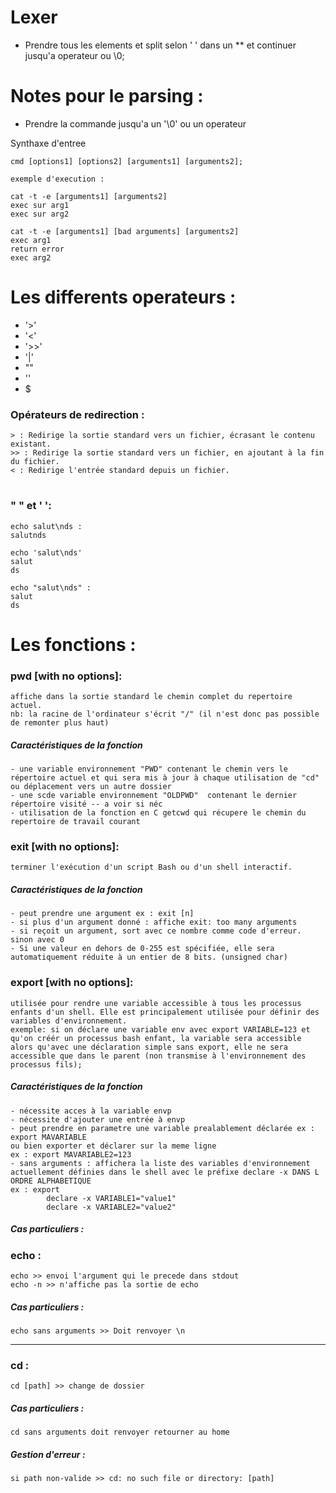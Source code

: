 # Lexer

- Prendre tous les elements et split selon ' ' dans un ** et continuer jusqu'a operateur ou \0;


# Notes pour le parsing :
- Prendre la commande jusqu'a un '\0' ou un operateur

Synthaxe d'entree

	cmd [options1] [options2] [arguments1] [arguments2];

	exemple d'execution : 
	
	cat -t -e [arguments1] [arguments2]
	exec sur arg1
	exec sur arg2

	cat -t -e [arguments1] [bad arguments] [arguments2]
	exec arg1
	return error
	exec arg2

# Les differents operateurs :

- '>'
- '<'
- '>>'
- '|'
- ""
- ''
- $

### Opérateurs de redirection : 

	> : Redirige la sortie standard vers un fichier, écrasant le contenu existant.
	>> : Redirige la sortie standard vers un fichier, en ajoutant à la fin du fichier.
	< : Redirige l'entrée standard depuis un fichier.
#
### " " et ' ':
	echo salut\nds :
	salutnds

	echo 'salut\nds'
	salut
	ds

	echo "salut\nds" : 
	salut
	ds


# Les fonctions :

### pwd [with no options]:
	affiche dans la sortie standard le chemin complet du repertoire actuel.
	nb: la racine de l'ordinateur s'écrit "/" (il n'est donc pas possible de remonter plus haut)

##### Caractéristiques de la fonction
	- une variable environnement "PWD" contenant le chemin vers le répertoire actuel et qui sera mis à jour à chaque utilisation de "cd" ou déplacement vers un autre dossier
	- une scde variable environnement "OLDPWD"  contenant le dernier répertoire visité -- a voir si néc
	- utilisation de la fonction en C getcwd qui récupere le chemin du repertoire de travail courant

### exit [with no options]:
	terminer l'exécution d'un script Bash ou d'un shell interactif. 

##### Caractéristiques de la fonction
	- peut prendre une argument ex : exit [n]
	- si plus d'un argument donné : affiche exit: too many arguments
	- si reçoit un argument, sort avec ce nombre comme code d'erreur. sinon avec 0
	- Si une valeur en dehors de 0-255 est spécifiée, elle sera automatiquement réduite à un entier de 8 bits. (unsigned char)

### export [with no options]:
	utilisée pour rendre une variable accessible à tous les processus enfants d'un shell. Elle est principalement utilisée pour définir des variables d'environnement.
	exemple: si on déclare une variable env avec export VARIABLE=123 et qu'on créér un processus bash enfant, la variable sera accessible alors qu'avec une déclaration simple sans export, elle ne sera accessible que dans le parent (non transmise à l'environnement des processus fils);

##### Caractéristiques de la fonction
	- nécessite acces à la variable envp
	- nécessite d'ajouter une entrée à envp
	- peut prendre en parametre une variable prealablement déclarée ex : export MAVARIABLE 
	ou bien exporter et déclarer sur la meme ligne 
	ex : export MAVARIABLE2=123
	- sans arguments : affichera la liste des variables d'environnement actuellement définies dans le shell avec le préfixe declare -x DANS L ORDRE ALPHABETIQUE
	ex : export
			declare -x VARIABLE1="value1"
			declare -x VARIABLE2="value2"


##### Cas particuliers : 

### echo :

	echo >> envoi l'argument qui le precede dans stdout
	echo -n >> n'affiche pas la sortie de echo

##### Cas particuliers :
	echo sans arguments >> Doit renvoyer \n
____

### cd :	
	cd [path] >> change de dossier


##### Cas particuliers :
	cd sans arguments doit renvoyer retourner au home
##### Gestion d'erreur :
	si path non-valide >> cd: no such file or directory: [path]


